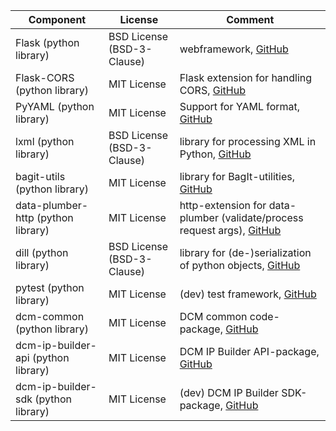 |Component|License|Comment|
|-|-|-|
|Flask (python library) | BSD License (BSD-3-Clause) | webframework, [GitHub](https://github.com/pallets/flask/) |
|Flask-CORS (python library) | MIT License | Flask extension for handling CORS, [GitHub](https://github.com/corydolphin/flask-cors) |
|PyYAML (python library) | MIT License | Support for YAML format, [GitHub](https://github.com/yaml/pyyaml) |
|lxml (python library) | BSD License (BSD-3-Clause) | library for processing XML in Python, [GitHub](https://github.com/lxml/lxml) |
|bagit-utils (python library) | MIT License | library for BagIt-utilities, [GitHub](https://github.com/RichtersFinger/bagit-utils) |
|data-plumber-http (python library) | MIT License | http-extension for data-plumber (validate/process request args), [GitHub](https://github.com/RichtersFinger/data-plumber-http) |
|dill (python library)|BSD License (BSD-3-Clause)| library for (de-)serialization of python objects, [GitHub](https://github.com/uqfoundation/dill)|
|pytest (python library) | MIT License | (dev) test framework, [GitHub](https://github.com/pytest-dev/pytest) |
|dcm-common (python library) | MIT License | DCM common code-package, [GitHub](https://github.com/lzv-nrw/dcm-common) |
|dcm-ip-builder-api (python library) | MIT License | DCM IP Builder API-package, [GitHub](https://github.com/lzv-nrw/dcm-ip-builder-api) |
|dcm-ip-builder-sdk (python library) | MIT License | (dev) DCM IP Builder SDK-package, [GitHub](https://github.com/lzv-nrw/dcm-ip-builder-api) |
